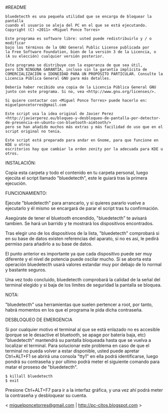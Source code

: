 #README

    bluedetecth es una pequeña utilidad que se encarga de bloquear la pantalla
    cuando el usuario se aleja del PC en el que se está ejecutando.
    Copyright (C) <2011> <Miguel Ponce Torres>

    Este programa es software libre: usted puede redistribuirlo y / o modificar
    bajo los términos de la GNU General Public License publicada por
    la Free Software Foundation, bien de la versión 3 de la Licencia, o
    (A su elección) cualquier versión posterior.

    Este programa se distribuye con la esperanza de que sea útil,
    pero SIN NINGUNA GARANTÍA, incluso sin la garantía implícita de
    COMERCIALIZACIÓN o IDONEIDAD PARA UN PROPÓSITO PARTICULAR. Consulte la
    Licencia Pública General GNU para más detalles.

    Debería haber recibido una copia de la Licencia Pública General GNU
    junto con este programa. Si no, vea <http://www.gnu.org/licenses/>.

    Si quiere contactar con <Miguel Ponce Torres> puede hacerlo en: miguelponcetorres@gmail.com

    Este script usa la idea original de Javier Perez
    <http://javierperez.eu/bloqueo-y-desbloqueo-de-pantalla-por-detector-de-presencia-en-ubuntu-con-bluetooth-aimtooth/>
    pero se han añadido muchos más extras y más facilidad de uso que en el script original no tenía.

    Este script está preparado para andar en Gnome, para que funcione en KDE u otros
    escritorios hay que cambiar la orden zenity por la adecuada para KDE u otros.



INSTALACIÓN:

Copia esta carpeta y todo el contenido en tu carpeta personal, luego ejecúta el script llamado "bluedetecth", este le guiará tras la primera ejecución.



FUNCIONAMIENTO:

Ejecute "bluedetecth" para arrancarlo, y si quieres pararlo vuelve a ejecutarlo y él mismo se encargará de parar el script tras tu confirmación.

Asegúrate de tener el bluetooth encendido, "bluedetecth" te avisará tambien.
Se hará un barrido y te mostrará los dispositivos encontrados.

Tras elegir uno de los dispositivos de la lista, "bluedetecth" comprobará si en su base de datos existen referencias del aparato, si no es así, le pedirá permiso para añadirlo a su base de datos.

El punto anterior es importante ya que cada dispositivo puede ser muy diferente y el nivel de potencia puede oscilar mucho.
Si se aborta esta operación bluedetecth usará valores estandar muy por debajo de lo normal y bastante seguros.

Una vez todo concluido, bluedetecth comprobará la calidad de la señal del terminal elegido y si baja de los límites de seguridad la pantalla se bloquea.


NOTA:

"bluedetecth" usa herramientas que suelen pertencer a root, por tanto, habrá momentos en los que el programa le pida dicha contraseña.


DESBLOQUEO DE EMERGENCIA

Si por cualquier motivo el terminal al que se está enlazado no es accesible (porque se le desactive el bluetooth, se apage por batería baja, etc) "bluedetecth"
mantendrá su pantalla bloqueada hasta que se vuelva a localizar el terminal.
Para solucionar este problema en caso de que el terminal no pueda volver a estar disponible, usted puede apretar Ctrl+ALT+F1 se abrirá una consola "tty1" en ella
podrá identificarse, luego pondrá su contraseña y por ultimo podrá meter el siguiente comando para matar el proseso de "bluedetecth".

    $ killall bluedetecth
    $ exit

Presione Ctrl+ALT+F7 para ir a la interfaz gráfica, y una vez ahí podrá meter la contraseña y desbloquear su cuenta.


< miguelponcetorres@gmail.com | http://pc-citos.blogspot.com >
